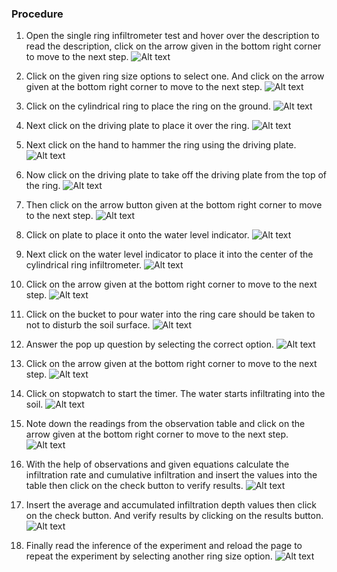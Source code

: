 ### Procedure

1. Open the single ring infiltrometer test and hover over the description to read the description, click on the arrow given in the bottom right corner to move to the next step.
   ![Alt text](images/1.png)

2. Click on the given ring size options to select one. And click on the arrow given at the bottom right corner to move to the next step.
   ![Alt text](images/2.png)

3. Click on the cylindrical ring to place the ring on the ground.
   ![Alt text](images/3.png)

4. Next click on the driving plate to place it over the ring.
   ![Alt text](images/4.png)

5. Next click on the hand to hammer the ring using the driving plate.
   ![Alt text](images/5.png)

6. Now click on the driving plate to take off the driving plate from the top of the ring.
   ![Alt text](images/6.png)

7. Then click on the arrow button given at the bottom right corner to move to the next step.
   ![Alt text](images/7.png)

8. Click on plate to place it onto the water level indicator.
   ![Alt text](images/8.png)

9. Next click on the water level indicator to place it into the center of the cylindrical ring infiltrometer.
   ![Alt text](images/9.png)

10. Click on the arrow given at the bottom right corner to move to the next step.
    ![Alt text](images/10.png)

11. Click on the bucket to pour water into the ring care should be taken to not to disturb the soil surface.
    ![Alt text](images/11.png)

12. Answer the pop up question by selecting the correct option.
    ![Alt text](images/12.png)

13. Click on the arrow given at the bottom right corner to move to the next step.
    ![Alt text](images/13.png)

14. Click on stopwatch to start the timer. The water starts infiltrating into the soil.
    ![Alt text](images/14.png)

15. Note down the readings from the observation table and click on the arrow given at the bottom right corner to move to the next step.
    ![Alt text](images/15.png)

16. With the help of observations and given equations calculate the infiltration rate and cumulative infiltration and insert the values into the table then click on the check button to verify results.
    ![Alt text](images/16.png)

17. Insert the average and accumulated infiltration depth values then click on the check button. And verify results by clicking on the results button.
    ![Alt text](images/17.png)

18. Finally read the inference of the experiment and reload the page to repeat the experiment by selecting another ring size option.
    ![Alt text](images/18.png)
